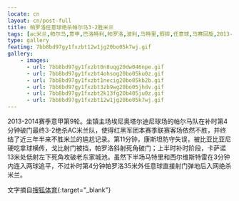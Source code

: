 ```yaml
---
locate: cn
layout: cn/post-full
title: 帕罗洛任意球绝杀帕尔马3-2胜米兰
tags: [ac米兰,帕尔马,意甲,巴洛特利,帕罗洛,波利,马特里,假摔,任意球,马赛回旋,2013-2014]
type: gallery
featimg: 7bb8bd97gy1fxzbt12w1jg20bo05k7wj.gif
gallery:
    - images:
      - url: 7bb8bd97gy1fxzbt0n8uqg20dw046npe.gif
      - url: 7bb8bd97gy1fxzbt4ohsog20bo05ku0z.gif
      - url: 7bb8bd97gy1fxzbt1necig20bo05kb2b.gif
      - url: 7bb8bd97gy1fxzbt3zb9wg20bo05jhdv.gif
      - url: 7bb8bd97gy1fxzbt2k13fg20b405ju0z.gif
      - url: 7bb8bd97gy1fxzbt12w1jg20bo05k7wj.gif
---
```


2013-2014赛季意甲第9轮。坐镇主场埃尼奥塔尔迪尼球场的帕尔马队在补时第4分钟破门最终3-2绝杀AC米兰队，使得红黑军团本赛季联赛客场依然不胜，并终结了近三年半来不胜米兰的尴尬记录。第11分钟，康斯坦防守失误，被比亚比亚尼硬吃拿球横传，戈比射门被挡，帕罗洛斜射死角破门；上半时补时阶段，卡萨诺13米处低射左下死角攻破老东家城池。虽然下半场马特里和西尔维斯特雷在3分钟内连入两球追平，不过补时第4分钟帕罗洛35米外任意球直接射门弹地后入网绝杀米兰。

文字摘自[搜狐体育](http://sports.sohu.com/20131027/n389014448.shtml){:target="_blank"}
　　